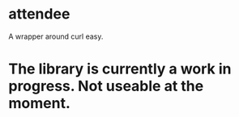 # attendee
A wrapper around curl easy. 

# The library is currently a work in progress. Not useable at the moment.
